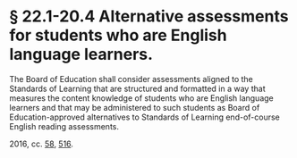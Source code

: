 # § 22.1-20.4 Alternative assessments for students who are English language learners.

<p>The Board of Education shall consider assessments aligned to the Standards of Learning that are structured and formatted in a way that measures the content knowledge of students who are English language learners and that may be administered to such students as Board of Education-approved alternatives to Standards of Learning end-of-course English reading assessments.</p><p>2016, cc. <a href='http://lis.virginia.gov/cgi-bin/legp604.exe?161+ful+CHAP0058'>58</a>, <a href='http://lis.virginia.gov/cgi-bin/legp604.exe?161+ful+CHAP0516'>516</a>.</p>